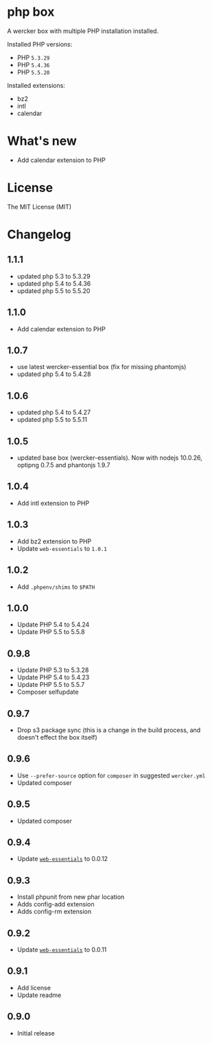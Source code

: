# php box

A wercker box with multiple PHP installation installed.

Installed PHP versions:

- PHP `5.3.29`
- PHP `5.4.36`
- PHP `5.5.20`

Installed extensions:

- bz2
- intl
- calendar

# What's new

- Add calendar extension to PHP

# License

The MIT License (MIT)

# Changelog

## 1.1.1

- updated php 5.3 to 5.3.29
- updated php 5.4 to 5.4.36
- updated php 5.5 to 5.5.20

## 1.1.0

- Add calendar extension to PHP

## 1.0.7

- use latest wercker-essential box (fix for missing phantomjs)
- updated php 5.4 to 5.4.28

## 1.0.6

- updated php 5.4 to 5.4.27
- updated php 5.5 to 5.5.11

## 1.0.5

- updated base box (wercker-essentials). Now with nodejs 10.0.26, optipng 0.7.5 and phantonjs 1.9.7

## 1.0.4

- Add intl extension to PHP

## 1.0.3

- Add bz2 extension to PHP
- Update `web-essentials` to `1.0.1`

## 1.0.2

- Add `.phpenv/shims` to `$PATH`

## 1.0.0

- Update PHP 5.4 to 5.4.24
- Update PHP 5.5 to 5.5.8

## 0.9.8

- Update PHP 5.3 to 5.3.28
- Update PHP 5.4 to 5.4.23
- Update PHP 5.5 to 5.5.7
- Composer selfupdate

## 0.9.7

- Drop s3 package sync (this is a change in the build process, and doesn't effect the box itself)

## 0.9.6

- Use `--prefer-source` option for `composer` in suggested `wercker.yml`
- Updated composer

## 0.9.5

- Updated composer

## 0.9.4

- Update [`web-essentials`](https://app.wercker.com/#applications/51ab0c42df8960ba45003fd9/tab/details) to 0.0.12

## 0.9.3

- Install phpunit from new phar location
- Adds config-add extension
- Adds config-rm extension

## 0.9.2

- Update [`web-essentials`](https://app.wercker.com/#applications/51ab0c42df8960ba45003fd9/tab/details) to 0.0.11

## 0.9.1

- Add license
- Update readme

## 0.9.0

- Initial release
